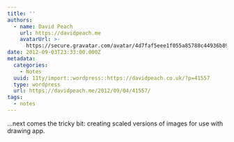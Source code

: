 ```yaml
---
title: ''
authors:
  - name: David Peach
    url: https://davidpeach.me
    avatarUrl: >-
      https://secure.gravatar.com/avatar/4d7faf5eee1f055a85788c44936b8995eaab6dfb004e7854ec747ccb272e91ee?s=96&d=mm&r=g
date: 2012-09-03T23:33:00.000Z
metadata:
  categories:
    - Notes
  uuid: 11ty/import::wordpress::https://davidpeach.co.uk/?p=41557
  type: wordpress
  url: https://davidpeach.me/2012/09/04/41557/
tags:
  - notes
---
```

…next comes the tricky bit: creating scaled versions of images for use with drawing app.
